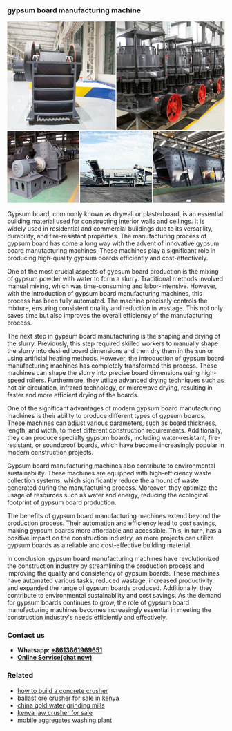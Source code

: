 <h3>gypsum board manufacturing machine</h3><img src='1704951802.jpg' alt=''><p>Gypsum board, commonly known as drywall or plasterboard, is an essential building material used for constructing interior walls and ceilings. It is widely used in residential and commercial buildings due to its versatility, durability, and fire-resistant properties. The manufacturing process of gypsum board has come a long way with the advent of innovative gypsum board manufacturing machines. These machines play a significant role in producing high-quality gypsum boards efficiently and cost-effectively.</p><p>One of the most crucial aspects of gypsum board production is the mixing of gypsum powder with water to form a slurry. Traditional methods involved manual mixing, which was time-consuming and labor-intensive. However, with the introduction of gypsum board manufacturing machines, this process has been fully automated. The machine precisely controls the mixture, ensuring consistent quality and reduction in wastage. This not only saves time but also improves the overall efficiency of the manufacturing process.</p><p>The next step in gypsum board manufacturing is the shaping and drying of the slurry. Previously, this step required skilled workers to manually shape the slurry into desired board dimensions and then dry them in the sun or using artificial heating methods. However, the introduction of gypsum board manufacturing machines has completely transformed this process. These machines can shape the slurry into precise board dimensions using high-speed rollers. Furthermore, they utilize advanced drying techniques such as hot air circulation, infrared technology, or microwave drying, resulting in faster and more efficient drying of the boards.</p><p>One of the significant advantages of modern gypsum board manufacturing machines is their ability to produce different types of gypsum boards. These machines can adjust various parameters, such as board thickness, length, and width, to meet different construction requirements. Additionally, they can produce specialty gypsum boards, including water-resistant, fire-resistant, or soundproof boards, which have become increasingly popular in modern construction projects.</p><p>Gypsum board manufacturing machines also contribute to environmental sustainability. These machines are equipped with high-efficiency waste collection systems, which significantly reduce the amount of waste generated during the manufacturing process. Moreover, they optimize the usage of resources such as water and energy, reducing the ecological footprint of gypsum board production.</p><p>The benefits of gypsum board manufacturing machines extend beyond the production process. Their automation and efficiency lead to cost savings, making gypsum boards more affordable and accessible. This, in turn, has a positive impact on the construction industry, as more projects can utilize gypsum boards as a reliable and cost-effective building material.</p><p>In conclusion, gypsum board manufacturing machines have revolutionized the construction industry by streamlining the production process and improving the quality and consistency of gypsum boards. These machines have automated various tasks, reduced wastage, increased productivity, and expanded the range of gypsum boards produced. Additionally, they contribute to environmental sustainability and cost savings. As the demand for gypsum boards continues to grow, the role of gypsum board manufacturing machines becomes increasingly essential in meeting the construction industry's needs efficiently and effectively.</p><h3>Contact us</h3><ul><li><strong>Whatsapp:&nbsp;<a href="https://wa.me/8613661969651">+8613661969651</a></strong></li><li><a href="https://swt.shibang-china.com/?git&amp;zhl&amp;gypsum board manufacturing machine"><strong>Online Service(chat now)</strong></a></li></ul><h3>Related</h3><ul><li><a href='how to build a concrete crusher.md'>how to build a concrete crusher</a></li><li><a href='ballast ore crusher for sale in kenya.md'>ballast ore crusher for sale in kenya</a></li><li><a href='china gold water grinding mills.md'>china gold water grinding mills</a></li><li><a href='kenya jaw crusher for sale.md'>kenya jaw crusher for sale</a></li><li><a href='mobile aggregates washing plant.md'>mobile aggregates washing plant</a></li></ul>